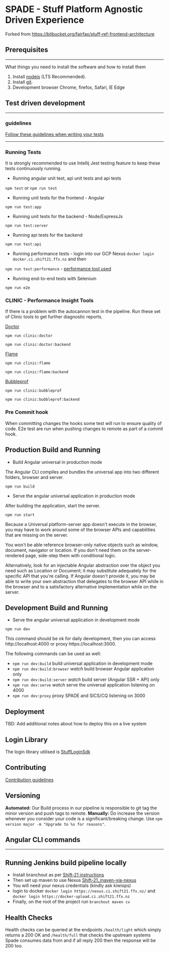 # SPADE - Stuff Platform Agnostic Driven Experience

Forked from https://bitbucket.org/fairfax/stuff-ref-frontend-architecture

## Prerequisites

---

What things you need to install the software and how to install them

1. Install [nodejs](https://nodejs.org/en/download/) (LTS Recommended).
2. Install [git](https://git-scm.com/downloads).
3. Development browser Chrome, firefox, Safari, IE Edge

## Test driven development

---

### guidelines

[Follow these guidelines when writing your tests](https://stuffnz.atlassian.net/wiki/spaces/DE/pages/659619848/SPADE+-+Test+pyramid)

---

### Running Tests

It is strongly recommended to use Intellij Jest testing feature to keep these tests continuously running.

- Running angular unit test, api unit tests and api tests

`npm test` or `npm run test`

- Running unit tests for the frontend - Angular

`npm run test:app`

- Running unit tests for the backend - Node/ExpressJs

`npm run test:server`

- Running api tests for the backend

`npm run test:api`

- Running performance tests - login into our GCP Nexus `docker login docker.ci.shift21.ffx.nz` and then

`npm run test:performance` - [performance tool used](https://bitbucket.org/fairfax/stuff-yokohama-autocannon/src/master/)

- Running end-to-end tests with Selenium

`npm run e2e`

### CLINIC - Performance Insight Tools

If there is a problem with the autocannon test in the pipeline. Run these set of Clinic tools to get further diagnostic reports.

[Doctor](https://clinicjs.org/doctor/)

`npm run clinic:doctor`

`npm run clinic:doctor:backend`

[Flame](https://clinicjs.org/flame/)

`npm run clinic:flame`

`npm run clinic:flame:backend`

[Bubbleprof](https://clinicjs.org/bubbleprof/)

`npm run clinic:bubbleprof`

`npm run clinic:bubbleprof:backend`

### Pre Commit hook

When committing changes the hooks some test will run to ensure quality of code.
E2e test are run when pushing changes to remote as part of a commit hook.

## Production Build and Running

- Build Angular universal in production mode

The Angular CLI compiles and bundles the universal app into two different folders, browser and server.

```
npm run build
```

- Serve the angular universal application in production mode

After building the application, start the server.

```
npm run start
```

Because a Universal platform-server app doesn't execute in the browser, you may have to work around some of the browser APIs and capabilities that are missing on the server.

You won't be able reference browser-only native objects such as window, document, navigator or location. If you don't need them on the server-rendered page, side-step them with conditional logic.

Alternatively, look for an injectable Angular abstraction over the object you need such as Location or Document; it may substitute adequately for the specific API that you're calling. If Angular doesn't provide it, you may be able to write your own abstraction that delegates to the browser API while in the browser and to a satisfactory alternative implementation while on the server.

## Development Build and Running

- Serve the angular universal application in development mode

```
npm run dev
```

This command should be ok for daily development, then you can access http://localhost:4000 or proxy https://localhost:3000.

The following commands can be used as well:

- `npm run dev:build` build universal application in development mode
- `npm run dev:build:browser` _watch_ build browser Angular application only
- `npm run dev:build:server` _watch_ build server (Angular SSR + API) only
- `npm run dev:serve` _watch_ serve the universal application listening on 4000
- `npm run dev:proxy` proxy SPADE and SICS/CQ listening on 3000

## Deployment

TBD: Add additional notes about how to deploy this on a live system

## Login Library 
The login library utilised is [StuffLoginSdk](https://stuffnz.atlassian.net/wiki/spaces/MEM/pages/702971995/Stuff+Login+Browser+SDK+-+V1.2.0)

## Contributing

[Contribution guidelines](https://stuffnz.atlassian.net/wiki/spaces/DE/pages/653230081/Experience+Frontend+Contribution)

## Versioning

**Automated:**
Our Build process in our pipeline is responsible to git tag the minor version and push tags to remote.
**Manually:**
Do increase the version whenever you consider your code is a significant/breaking change. Use `npm version major -m "Upgrade to %s for reasons"`.

## Angular CLI commands

---

## Running Jenkins build pipeline locally

- Install branchout as per [Shift-21 instructions](https://bitbucket.org/fairfax/stuff-shift21/src)
- Then set up maven to use Nexus [Shift-21_maven-via-nexus](https://bitbucket.org/fairfax/stuff-shift21/src/48036a95708a7b3e1b84cf41f1043dadd3edfc0d/docs/maven-via-nexus.md)
- You will need your nexus credentials (kindly ask kiwiops)
- login to docker `docker login https://nexus.ci.shift21.ffx.nz/` and `docker login https://docker-upload.ci.shift21.ffx.nz`
- Finally, on the root of the project run `branchout maven cv`

## Health Checks

Health checks can be queried at the endpoints `/health/light` which simply returns a 200 OK
and `/health/full` that checks the upstream systems Spade consumes data from and if all reply 200 then the response
will be 200 too.
